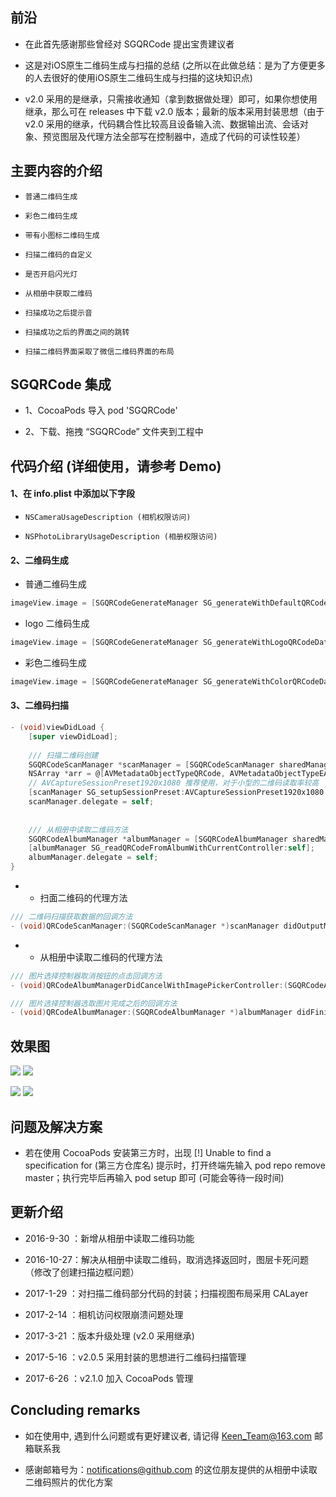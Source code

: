 
## 前沿

* 在此首先感谢那些曾经对 SGQRCode 提出宝贵建议者

* 这是对iOS原生二维码生成与扫描的总结 (之所以在此做总结：是为了方便更多的人去很好的使用iOS原生二维码生成与扫描的这块知识点)

* v2.0 采用的是继承，只需接收通知（拿到数据做处理）即可，如果你想使用继承，那么可在 releases 中下载 v2.0 版本；最新的版本采用封装思想（由于 v2.0 采用的继承，代码耦合性比较高且设备输入流、数据输出流、会话对象、预览图层及代理方法全部写在控制器中，造成了代码的可读性较差）


## 主要内容的介绍

* `普通二维码生成`<br>

* `彩色二维码生成`<br>

* `带有小图标二维码生成`<br>

* `扫描二维码的自定义`<br>

* `是否开启闪光灯`<br>

* `从相册中获取二维码`<br>

* `扫描成功之后提示音`<br>

* `扫描成功之后的界面之间的跳转`<br>

* `扫描二维码界面采取了微信二维码界面的布局`<br>


## SGQRCode 集成

* 1、CocoaPods 导入 pod 'SGQRCode'

* 2、下载、拖拽 “SGQRCode” 文件夹到工程中


## 代码介绍 (详细使用，请参考 Demo)

#### 1、在 info.plist 中添加以下字段

* `NSCameraUsageDescription (相机权限访问)`<br>

* `NSPhotoLibraryUsageDescription (相册权限访问)`<br>

#### 2、二维码生成

* 普通二维码生成
```Objective-C
imageView.image = [SGQRCodeGenerateManager SG_generateWithDefaultQRCodeData:@"https://github.com/KeenTeam1990/SGQRCode.git" imageViewWidth:imageViewW];
```

* logo 二维码生成
```Objective-C
imageView.image = [SGQRCodeGenerateManager SG_generateWithLogoQRCodeData:@"https://github.com/KeenTeam1990/SGQRCode.git" logoImageName:@"icon_image" logoScaleToSuperView:scale];
```

* 彩色二维码生成
```Objective-C
imageView.image = [SGQRCodeGenerateManager SG_generateWithColorQRCodeData:@"https://github.com/KeenTeam1990/SGQRCode.git" backgroundColor:[CIColor colorWithRed:1 green:0 blue:0.8] mainColor:[CIColor colorWithRed:0.3 green:0.2 blue:0.4]];
```

#### 3、二维码扫描

```Objective-C
- (void)viewDidLoad {
    [super viewDidLoad];
    
    /// 扫描二维码创建
    SGQRCodeScanManager *scanManager = [SGQRCodeScanManager sharedManager];
    NSArray *arr = @[AVMetadataObjectTypeQRCode, AVMetadataObjectTypeEAN13Code, AVMetadataObjectTypeEAN8Code, AVMetadataObjectTypeCode128Code];
    // AVCaptureSessionPreset1920x1080 推荐使用，对于小型的二维码读取率较高
    [scanManager SG_setupSessionPreset:AVCaptureSessionPreset1920x1080 metadataObjectTypes:arr currentController:self];
    scanManager.delegate = self;
    
    
    /// 从相册中读取二维码方法
    SGQRCodeAlbumManager *albumManager = [SGQRCodeAlbumManager sharedManager];
    [albumManager SG_readQRCodeFromAlbumWithCurrentController:self];
    albumManager.delegate = self;
}
```

* * 扫面二维码的代理方法
```Objective-C
/// 二维码扫描获取数据的回调方法
- (void)QRCodeScanManager:(SGQRCodeScanManager *)scanManager didOutputMetadataObjects:(NSArray *)metadataObjects；
```

* * 从相册中读取二维码的代理方法
```Objective-C
/// 图片选择控制器取消按钮的点击回调方法
- (void)QRCodeAlbumManagerDidCancelWithImagePickerController:(SGQRCodeAlbumManager *)albumManager；

/// 图片选择控制器选取图片完成之后的回调方法
- (void)QRCodeAlbumManager:(SGQRCodeAlbumManager *)albumManager didFinishPickingMediaWithResult:(NSString *)result；
```


## 效果图

![](https://github.com/kingsic/SGQRCode/raw/master/Picture/sorgle.png)       ![](https://github.com/kingsic/SGQRCode/raw/master/Picture/sorgle2.png) 

![](https://github.com/kingsic/SGQRCode/raw/master/Picture/sorgle3.png)       ![](https://github.com/kingsic/SGQRCode/raw/master/Picture/sorgle4.png)


## 问题及解决方案

* 若在使用 CocoaPods 安装第三方时，出现 [!] Unable to find a specification for (第三方仓库名) 提示时，打开终端先输入 pod repo remove master；执行完毕后再输入 pod setup 即可 (可能会等待一段时间)


## 更新介绍

* 2016-9-30 ：新增从相册中读取二维码功能

* 2016-10-27：解决从相册中读取二维码，取消选择返回时，图层卡死问题（修改了创建扫描边框问题）

* 2017-1-29 ：对扫描二维码部分代码的封装；扫描视图布局采用 CALayer

* 2017-2-14 ：相机访问权限崩溃问题处理

* 2017-3-21 ：版本升级处理 (v2.0 采用继承)

* 2017-5-16 ：v2.0.5 采用封装的思想进行二维码扫描管理

* 2017-6-26 ：v2.1.0 加入 CocoaPods 管理


## Concluding remarks

* 如在使用中, 遇到什么问题或有更好建议者, 请记得 Keen_Team@163.com 邮箱联系我

* 感谢邮箱号为：notifications@github.com 的这位朋友提供的从相册中读取二维码照片的优化方案

